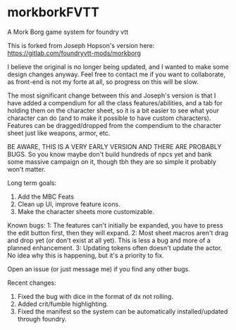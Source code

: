 # morkborkFVTT
A Mork Borg game system for foundry vtt

This is forked from Joseph Hopson's version here:
https://gitlab.com/foundryvtt-mods/morkborg

I believe the original is no longer being updated, and I wanted to make some design changes anyway. Feel free to contact me if you want to collaborate, as front-end is not my forte at all, so progress on this will be slow.

The most significant change between this and Joseph's version is that I have added a compendium for all the class features/abilities, and a tab for holding them on the character sheet, so it is a bit easier to see what your character can do (and to make it possible to have custom characters). Features can be dragged/dropped from the compendium to the character sheet just like weapons, armor, etc. 

BE AWARE, THIS IS A VERY EARLY VERSION AND THERE ARE PROBABLY BUGS. So you know maybe don't build hundreds of npcs yet and bank some massive campaign on it, though tbh they are so simple it probably won't matter.

Long term goals:
1. Add the MBC Feats
2. Clean up UI, improve feature icons.
3. Make the character sheets more customizable.

Known bugs:
1: The features can't initially be expanded, you have to press the edit button first, then they will expand.
2: Most sheet macros aren't drag and drop yet (or don't exist at all yet). This is less a bug and more of a planned enhancement.
3: Updating tokens often doesn't update the actor. No idea why this is happening, but it's a priority to fix.


Open an issue (or just message me) if you find any other bugs.

Recent changes:
1. Fixed the bug with dice in the format of dx not rolling.
2. Added crit/fumble highlighting.
3. Fixed the manifest so the system can be automatically installed/updated through foundry.

